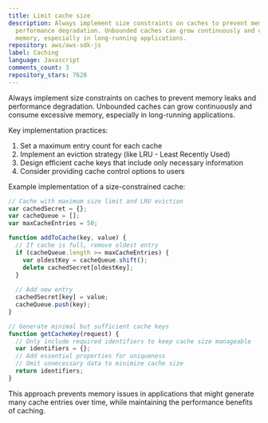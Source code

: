 ```yaml
---
title: Limit cache size
description: Always implement size constraints on caches to prevent memory leaks and
  performance degradation. Unbounded caches can grow continuously and consume excessive
  memory, especially in long-running applications.
repository: aws/aws-sdk-js
label: Caching
language: Javascript
comments_count: 3
repository_stars: 7628
---
```


Always implement size constraints on caches to prevent memory leaks and performance degradation. Unbounded caches can grow continuously and consume excessive memory, especially in long-running applications.

Key implementation practices:
1. Set a maximum entry count for each cache
2. Implement an eviction strategy (like LRU - Least Recently Used)
3. Design efficient cache keys that include only necessary information
4. Consider providing cache control options to users

Example implementation of a size-constrained cache:

```javascript
// Cache with maximum size limit and LRU eviction
var cachedSecret = {};
var cacheQueue = [];
var maxCacheEntries = 50;

function addToCache(key, value) {
  // If cache is full, remove oldest entry
  if (cacheQueue.length >= maxCacheEntries) {
    var oldestKey = cacheQueue.shift();
    delete cachedSecret[oldestKey];
  }
  
  // Add new entry
  cachedSecret[key] = value;
  cacheQueue.push(key);
}

// Generate minimal but sufficient cache keys
function getCacheKey(request) {
  // Only include required identifiers to keep cache size manageable
  var identifiers = {};
  // Add essential properties for uniqueness
  // Omit unnecessary data to minimize cache size
  return identifiers;
}
```

This approach prevents memory issues in applications that might generate many cache entries over time, while maintaining the performance benefits of caching.

